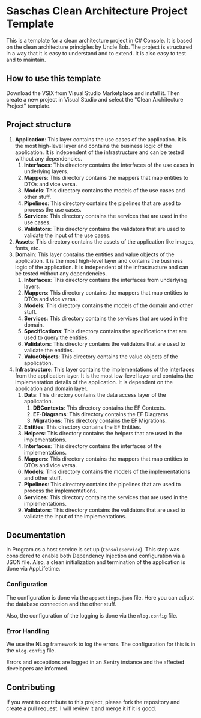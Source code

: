 # Saschas Clean Architecture Project Template

This is a template for a clean architecture project in C# Console. It is based on the clean architecture principles by Uncle Bob. 
The project is structured in a way that it is easy to understand and to extend. It is also easy to test and to maintain.

## How to use this template

Download the VSIX from Visual Studio Marketplace and install it. Then create a new project in Visual Studio and select the "Clean Architecture Project" template.

## Project structure

1. **Application**: This layer contains the use cases of the application. It is the most high-level layer and contains the business logic of the application. It is independent of the infrastructure and can be tested without any dependencies.
    1. **Interfaces**: This directory contains the interfaces of the use cases in underlying layers.
    1. **Mappers**: This directory contains the mappers that map entities to DTOs and vice versa.
    1. **Models**: This directory contains the models of the use cases and other stuff.
    1. **Pipelines**: This directory contains the pipelines that are used to process the use cases.
    1. **Services**: This directory contains the services that are used in the use cases.
    1. **Validators**: This directory contains the validators that are used to validate the input of the use cases.
1. **Assets**: This directory contains the assets of the application like images, fonts, etc.
1. **Domain**: This layer contains the entities and value objects of the application. It is the most high-level layer and contains the business logic of the application. It is independent of the infrastructure and can be tested without any dependencies.
    1. **Interfaces**: This directory contains the interfaces from underlying layers.
    1. **Mappers**: This directory contains the mappers that map entities to DTOs and vice versa.
    1. **Models**: This directory contains the models of the domain and other stuff.
    1. **Services**: This directory contains the services that are used in the domain.
    1. **Specifications**: This directory contains the specifications that are used to query the entities.
    1. **Validators**: This directory contains the validators that are used to validate the entities.
	1. **ValueObjects**: This directory contains the value objects of the application.
1. **Infrastructure**: This layer contains the implementations of the interfaces from the application layer. It is the most low-level layer and contains the implementation details of the application. It is dependent on the application and domain layer.
	1. **Data**: This directory contains the data access layer of the application.
        1. **DBContexts**: This directory contains the EF Contexts.
		1. **EF-Diagrams**: This directory contains the EF Diagrams.
        1. **Migrations**: This directory contains the EF Migrations.
    1. **Entities**: This directory contains the EF Entities.
    1. **Helpers**: This directory contains the helpers that are used in the implementations.
	1. **Interfaces**: This directory contains the interfaces of the implementations.
	1. **Mappers**: This directory contains the mappers that map entities to DTOs and vice versa.
	1. **Models**: This directory contains the models of the implementations and other stuff.
	1. **Pipelines**: This directory contains the pipelines that are used to process the implementations.
	1. **Services**: This directory contains the services that are used in the implementations.
	1. **Validators**: This directory contains the validators that are used to validate the input of the implementations.

## Documentation

In Program.cs a host service is set up (`ConsoleService`). This step was considered to enable both Dependency Injection and configuration via a JSON file. Also, a clean initialization and termination of the application is done via AppLifetime.

### Configuration

The configuration is done via the `appsettings.json` file. Here you can adjust the database connection and the other stuff.

Also, the configuration of the logging is done via the `nlog.config` file.

### Error Handling

We use the NLog framework to log the errors. The configuration for this is in the `nlog.config` file.

Errors and exceptions are logged in an Sentry instance and the affected developers are informed.

## Contributing

If you want to contribute to this project, please fork the repository and create a pull request. I will review it and merge it if it is good.